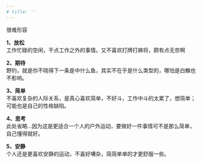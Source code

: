 ```yaml
---
# title: ''
---
```

很难形容

**1、放松**  
工作忙碌的空闲，干点工作之外的事情。又不喜欢打牌打麻将，颇有点无奈啊

**2、期待**  
野钓，就是你不晓得下一条是中什么鱼，其实不在乎是什么类型的，哪怕是白鰷也不影响。

**3、简单**  
不喜欢复杂的人际关系，是真心喜欢简单，不好斗，工作中斗的太累了，想简单；可能也是自己的性格缺陷。

**4、思考**  
此处省略...因为这是更适合一个人的户外运动，要做好一件事情可不是那么简单，自己懂得就好。

**5、安静**  
个人还是更喜欢安静的运动，不喜好嘈杂，简简单单的才更舒服一些。
